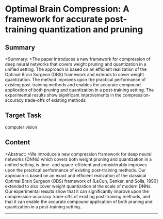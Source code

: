 # Optimal Brain Compression: A framework for accurate post-training quantization and pruning

## Summary

<Summary: >The paper introduces a new framework for compression of deep neural networks that covers weight pruning and quantization in a unified setting. The approach is based on an efficient realization of the Optimal Brain Surgeon (OBS) framework and extends to cover weight quantization. The method improves upon the practical performance of existing post-training methods and enables the accurate compound application of both pruning and quantization in a post-training setting. The experimental results show significant improvements in the compression-accuracy trade-offs of existing methods.


## Target Task

computer vision

## Content

<Abstract: >We introduce a new compression framework for deep neural networks (DNNs) which covers both weight pruning and quantization in a uniﬁed setting, is time- and space-efﬁcient and considerably improves upon the practical performance of existing post-training methods. Our approach is based on an exact and efﬁcient realization of the classical Optimal Brain Surgeon (OBS) framework of [LeCun, Denker, and Solla, 1990] extended to also cover weight quantization at the scale of modern DNNs. Our experimental results show that it can significantly improve upon the compression-accuracy trade-offs of existing post-training methods, and that it can enable the accurate compound application of both pruning and quantization in a post-training setting.



---

